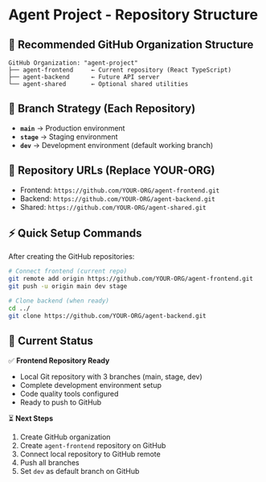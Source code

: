 # Agent Project - Repository Structure

## 📁 Recommended GitHub Organization Structure

```
GitHub Organization: "agent-project"
├── agent-frontend     ← Current repository (React TypeScript)
├── agent-backend      ← Future API server
└── agent-shared       ← Optional shared utilities
```

## 🌿 Branch Strategy (Each Repository)

- **`main`** → Production environment
- **`stage`** → Staging environment
- **`dev`** → Development environment (default working branch)

## 🔗 Repository URLs (Replace YOUR-ORG)

- Frontend: `https://github.com/YOUR-ORG/agent-frontend.git`
- Backend: `https://github.com/YOUR-ORG/agent-backend.git`
- Shared: `https://github.com/YOUR-ORG/agent-shared.git`

## ⚡ Quick Setup Commands

After creating the GitHub repositories:

```bash
# Connect frontend (current repo)
git remote add origin https://github.com/YOUR-ORG/agent-frontend.git
git push -u origin main dev stage

# Clone backend (when ready)
cd ../
git clone https://github.com/YOUR-ORG/agent-backend.git
```

## 🚀 Current Status

✅ **Frontend Repository Ready**

- Local Git repository with 3 branches (main, stage, dev)
- Complete development environment setup
- Code quality tools configured
- Ready to push to GitHub

⏳ **Next Steps**

1. Create GitHub organization
2. Create `agent-frontend` repository on GitHub
3. Connect local repository to GitHub remote
4. Push all branches
5. Set `dev` as default branch on GitHub
